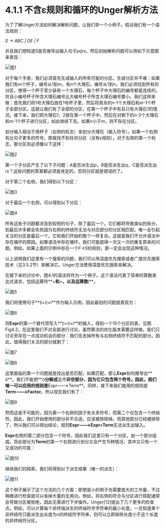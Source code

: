 # 4.1.1 不含ε规则和循环的Unger解析方法

为了了解Unger方法如何解决解析问题，让我们举一个小例子。假设我们有一个语法规则：

*S → ABC | DE | F*

并且我们想知道*S*是否推导出输入句子*pqrs*。然后初始解析问题可以用如下示意图来表现：

![图1](../../img/4.1.1_1.png)

对于每个手册，我们必须首先生成输入的所有可能的分区。生成分区并不难：如果我们有*m*个杯子，编号从1到*m*，有*n*个大理石，编号从1到*n*，我们必须找到所有的分区，使得一个杯子至少装有一个大理石，每个杯子中大理石的编号都是连续的，并且小编号杯子所含大理石编号比大编号杯子所含大理石编号要小。我们这样来做：首先我们将1号大理石放在1号杯子里，然后将其余的*n*-1个大理石和*m*-1个杯子全部分区。这就让我们有了全部的分区，在第一个杯子中有且只有大理石1的情况。接下来，我们把大理石1、2放在第一个杯子中，然后在对剩下的*n*-2个大理石和*m*-1个杯子进行分区，如此继续下去。如果*n*小于*m*，则不存在分区。

划分输入相当于用杯子（右侧的标志）来划分大理石（输入符号）。如果一个右侧有比句子更多的符号，那就找不到任何分区（没有ε规则）。对于右侧的第一个标志，那分区则必须像以下这样：

![图2](../../img/4.1.1_2.png)

第一个子分区产生了以下子问题：*A*是否派生出*p*，*B*是否派生出*q*，*C*是否派生出*rs*？这些问题的答案都必须是肯定的，否则分区就是错误的了。

对于第二个右侧，我们得到以下分区：

![图3](../../img/4.1.1_3.png)

对于最后一个右侧，可以得到以下分区：

![图4](../../img/4.1.1_4.png)

所有这些子问题都涉及到较短的句子，除了最后一个。它们都将导致类似的拆分，到最后许多都会失败因为右侧的终结符无法与对应部分的分区相匹配。唯一会引起关注的分区是最后一个。它和我们开始的那个一样复杂。这就是我们不允许语法中存在循环的原因。如果语法中存在循环，我们可能就得一次又一次的重复原来的问题。例如，如果上面的示例中存在一个*F→S*的规则，那一定会出现这种情况。

以上说明我们这里有一个搜索的问题，我们可以用深度优先搜索或者广度优先搜索技术（见3.5.2节）来解决它。Unger方法使用深度优先搜索来解决。

在接下来的讨论中，图4.1的语法将作为一个例子。这个语法代表了简单的算数表达式语言，包括运算符**+**和**×**，以及运算数**i**。

![图5](../../img/4.1.1_5-Fig.4.1.png)

我们将使用句子**(i+i)×i**作为输入示例。因此最初的问题就表现为：

![图6](../../img/4.1.1_6.png)

将**Expr**的第一个替代项写入**(i+i)×i**的输入，得到一个15个分区的表，见图Fig4.2。在这里我们不对全部进行讨论，虽然算法的优化版本需要这样做。我们只讨论至存在一点成功机会的部分：我们先去掉所有与右侧终结符不匹配的部分。因此，值得我们关注的部分就剩了：

![图7](../../img/4.1.1_7-Fig.4.2.png)

![图8](../../img/4.1.1_8.png)

这里面临的第一个问题就是找出是否匹配，如果匹配，那么**Expr**如何推导出**(i**。我们不能把**(i**分解成三个非空部分，因为它只包含两个符号。因此，我们唯一可以应用的规则是**Expr--->Term**。同样，接下来我们能用的规则是**Term--->Factor**。所以现在我们有了：

![图9](../../img/4.1.1_9.png)

然而这是不可能的，因为第一个右侧的因子有太多符号，而第二个仅包含一个终结符。因此，我们开始使用的部分并不合适，应该被排除掉。而其他部分已经被排除了，所以我们可以得出结论，规则**Expr--->Expr+Term**无法派生出输入。

**Expr**右侧的第二部分包含一个符号，因此我们这里只有一个分区，由一个部分组成。将此部分为**Term**的第一个右侧进行划分又会产生15种情况，其中又只有一个又成功的可能：

![图10](../../img/4.1.1_10.png)

继续我们的探索，我们将得到以下派生结果（唯一的派生）：

![图11](../../img/4.1.1_11.png)

这个例子展示了这个方法的几个方面：即使是小的例子也需要庞大的工作量，不过稍微进行检查就可以省掉大量的无用功。例如，将右侧的符合与分区进行搭配通常会导致分区被拒绝，因此无需进行下步操作。Unger[12]提出了几个更多的检查点。例如，可以计算每个非终端派生的终端符号字符串的最小长度。一旦知道某个非终结符只能派生出长度为n的终结符字符串，则可以立即排除长度小于这个长度的非终结符分区。